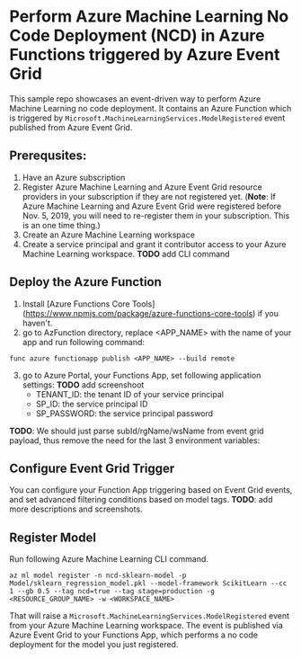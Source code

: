 # Perform Azure Machine Learning No Code Deployment (NCD) in Azure Functions triggered by Azure Event Grid

This sample repo showcases an event-driven way to perform Azure Machine Learning no code deployment. It contains an Azure Function which is triggered by `Microsoft.MachineLearningServices.ModelRegistered` event published from Azure Event Grid.

## Prerequsites:
1. Have an Azure subscription
2. Register Azure Machine Learning and Azure Event Grid resource providers in your subscription if they are not registered yet. (**Note**: If Azure Machine Learning and Azure Event Grid were registered before Nov. 5, 2019, you will need to re-register them in your subscription. This is an one time thing.) 
3. Create an Azure Machine Learning workspace
4. Create a service principal and grant it contributor access to your Azure Machine Learning workspace. **TODO** add CLI command

## Deploy the Azure Function

1. Install [Azure Functions Core Tools] (https://www.npmjs.com/package/azure-functions-core-tools) if you haven't.
2. go to AzFunction directory, replace <APP_NAME> with the name of your app and run following command:
```
func azure functionapp publish <APP_NAME> --build remote
```
3. go to Azure Portal, your Functions App, set following application settings: **TODO** add screenshoot
    * TENANT_ID: the tenant ID of your service principal
    * SP_ID: the service principal ID
    * SP_PASSWORD: the service principal password

**TODO**: We should just parse subId/rgName/wsName from event grid payload, thus remove the need for the last 3 environment variables:

## Configure Event Grid Trigger

You can configure your Function App triggering based on Event Grid events, and set advanced filtering conditions based on model tags. **TODO**: add more descriptions and screenshots.

## Register Model

Run following Azure Machine Learning CLI command.
```
az ml model register -n ncd-sklearn-model -p Model/sklearn_regression_model.pkl --model-framework ScikitLearn --cc 1 --gb 0.5 --tag ncd=true --tag stage=production -g <RESOURCE_GROUP_NAME> -w <WORKSPACE_NAME>
```

That will raise a `Microsoft.MachineLearningServices.ModelRegistered` event from your Azure Machine Learning workspace. The event is published via Azure Event Grid to your Functions App, which performs a no code deployment for the model you just registered.